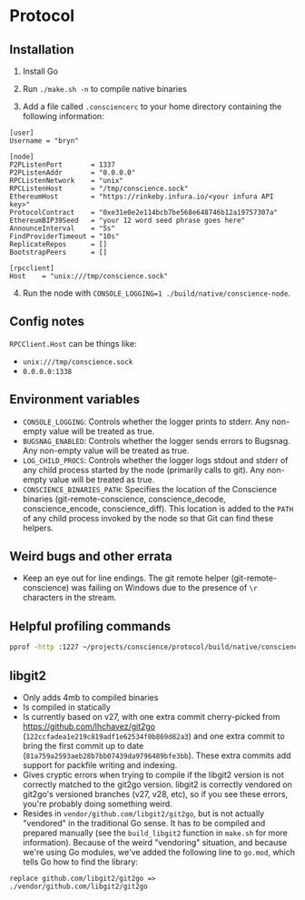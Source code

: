 
# Protocol

## Installation

1. Install Go

2. Run `./make.sh -n` to compile native binaries

3. Add a file called `.consciencerc` to your home directory containing the following information:

```
[user]
Username = "bryn"

[node]
P2PListenPort       = 1337
P2PListenAddr       = "0.0.0.0"
RPCListenNetwork    = "unix"
RPCListenHost       = "/tmp/conscience.sock"
EthereumHost        = "https://rinkeby.infura.io/<your infura API key>"
ProtocolContract    = "0xe31e0e2e114bcb7be568e648746b12a19757307a"
EthereumBIP39Seed   = "your 12 word seed phrase goes here"
AnnounceInterval    = "5s"
FindProviderTimeout = "10s"
ReplicateRepos      = []
BootstrapPeers      = []

[rpcclient]
Host    = "unix:///tmp/conscience.sock"
```

4. Run the node with `CONSOLE_LOGGING=1 ./build/native/conscience-node`.

## Config notes

`RPCClient.Host` can be things like:
- `unix:///tmp/conscience.sock`
- `0.0.0.0:1338`

## Environment variables

- `CONSOLE_LOGGING`: Controls whether the logger prints to stderr.  Any non-empty value will be treated as true.
- `BUGSNAG_ENABLED`: Controls whether the logger sends errors to Bugsnag.  Any non-empty value will be treated as true.
- `LOG_CHILD_PROCS`: Controls whether the logger logs stdout and stderr of any child process started by the node (primarily calls to git).  Any non-empty value will be treated as true.
- `CONSCIENCE_BINARIES_PATH`: Specifies the location of the Conscience binaries (git-remote-conscience, conscience_decode, conscience_encode, conscience_diff).  This location is added to the `PATH` of any child process invoked by the node so that Git can find these helpers.

## Weird bugs and other errata

- Keep an eye out for line endings.  The git remote helper (git-remote-conscience) was failing on Windows due to the presence of `\r` characters in the stream.


## Helpful profiling commands

```sh
pprof -http :1227 ~/projects/conscience/protocol/build/native/conscience-node http://localhost:6060/debug/pprof/profile?seconds=18
```


## libgit2

- Only adds 4mb to compiled binaries
- Is compiled in statically
- Is currently based on v27, with one extra commit cherry-picked from https://github.com/lhchavez/git2go (`122ccfadea1e219c819adf1e62534f0b869d82a3`) and one extra commit to bring the first commit up to date (`81a759a2593aeb28b7bb07439da9796489bfe3bb`).  These extra commits add support for packfile writing and indexing.
- Gives cryptic errors when trying to compile if the libgit2 version is not correctly matched to the git2go version.  libgit2 is correctly vendored on git2go's versioned branches (v27, v28, etc), so if you see these errors, you're probably doing something weird.
- Resides in `vendor/github.com/libgit2/git2go`, but is not actually "vendored" in the traditional Go sense.  It has to be compiled and prepared manually (see the `build_libgit2` function in `make.sh` for more information).  Because of the weird "vendoring" situation, and because we're using Go modules, we've added the following line to `go.mod`, which tells Go how to find the library:

```
replace github.com/libgit2/git2go => ./vendor/github.com/libgit2/git2go
```

